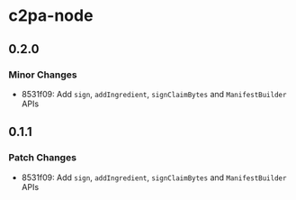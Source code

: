 # c2pa-node

## 0.2.0

### Minor Changes

- 8531f09: Add `sign`, `addIngredient`, `signClaimBytes` and `ManifestBuilder` APIs

## 0.1.1

### Patch Changes

- 8531f09: Add `sign`, `addIngredient`, `signClaimBytes` and `ManifestBuilder` APIs
